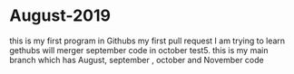 # August-2019

this is my first program in Githubs
my first pull request
I am trying to learn gethubs
will merger september code in october
test5.
this is my main branch which has August, september , october and November code
